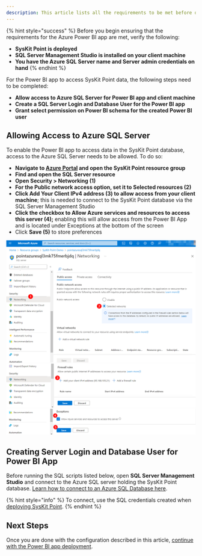 ```yaml
---
description: This article lists all the requirements to be met before deploying the SysKit Power BI app.
---
```


{% hint style="success" %}
Before you begin ensuring that the requirements for the Azure Power BI app are met, verify the following:
* **SysKit Point is deployed**
* **SQL Server Management Studio is installed on your client machine**
* **You have the Azure SQL Server name and Server admin credentials on hand**
{% endhint %}

For the Power BI app to access SysKit Point data, the following steps need to be completed:

* **Allow access to Azure SQL Server for Power BI app and client machine**
* **Create a SQL Server Login and Database User for the Power BI app**
* **Grant select permission on Power BI schema for the created Power BI user**

## Allowing Access to Azure SQL Server

To enable the Power BI app to access data in the SysKit Point database, access to the Azure SQL Server needs to be allowed. 
To do so:
* **Navigate to [Azure Portal](https://portal.azure.com/) and open the SysKit Point resource group**
* **Find and open the SQL Server resource**
* **Open Security > Networking (1)**
* **For the Public network access option, set it to Selected resources (2)**
* **Click Add Your Client IPv4 address (3) to allow access from your client machine**; this is needed to connect to the SysKit Point database via the SQL Server Management Studio
* **Click the checkbox to Allow Azure services and resources to access this server (4);** enabling this will allow access from the Power BI App and is located under Exceptions at the bottom of the screen
* Click **Save (5)** to store preferences

![Azure SQL - Allowing Access](../.gitbook/assets/power-bi-requirements_sql-server.png)
![Azure SQL - Adding IPv4 address](../.gitbook/assets/power-bi-requirements_sql-server-IP.png)
![Azure SQL - Allowing Azure services and resources](../.gitbook/assets/power-bi-requirements_sql-server-azure.png)

## Creating Server Login and Database User for Power BI App

Before running the SQL scripts listed below, open **SQL Server Management Studio** and connect to the Azure SQL server holding the SysKit Point database.
[Learn how to connect to an Azure SQL Database here](https://docs.microsoft.com/en-us/sql/ssms/quickstarts/ssms-connect-query-azure-sql?view=sql-server-ver15#connect-to-an-azure-sql-database-or-azure-sql-managed-instance).

{% hint style="info" %}
To connect, use the SQL credentials created when [deploying SysKit Point](../installation/deploy-syskit-point.md).
{% endhint %}

## Next Steps

Once you are done with the configuration described in this article, [continue with the Power BI app deployment](deploy-power-bi-app.md).